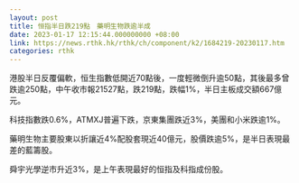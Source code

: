 ```yaml
---
layout: post
title: 恒指半日跌219點　藥明生物跌逾半成
date: 2023-01-17 12:15:44.000000000 +08:00
link: https://news.rthk.hk/rthk/ch/component/k2/1684219-20230117.htm
categories: rthk
---
```


港股半日反覆偏軟，恒生指數低開近70點後，一度輕微倒升逾50點，其後最多曾跌逾250點，中午收市報21527點，跌219點，跌幅1%，半日主板成交額667億元。

科技指數跌0.6%，ATMXJ普遍下跌，京東集團跌近3%，美團和小米跌逾1%。

藥明生物主要股東以折讓近4%配股套現近40億元，股價跌逾5%，是半日表現最差的藍籌股。

舜宇光學逆市升近3%，是上午表現最好的恒指及科指成份股。

